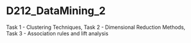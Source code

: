 # D212_DataMining_2

Task 1 - Clustering Techniques, Task 2 - Dimensional Reduction Methods, Task 3 - Association rules and lift analysis
